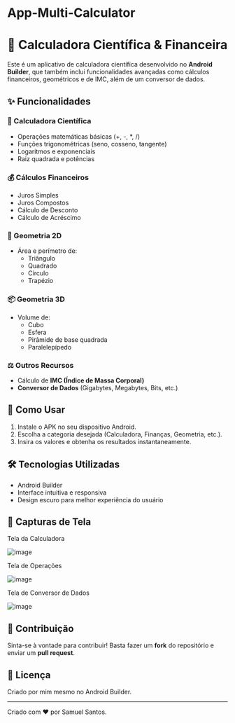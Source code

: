 ﻿# App-Multi-Calculator

# 📱 Calculadora Científica & Financeira

Este é um aplicativo de calculadora científica desenvolvido no **Android Builder**, que também inclui funcionalidades avançadas como cálculos financeiros, geométricos e de IMC, além de um conversor de dados.

## ✨ Funcionalidades

### 🧮 Calculadora Científica
- Operações matemáticas básicas (+, -, *, /)
- Funções trigonométricas (seno, cosseno, tangente)
- Logaritmos e exponenciais
- Raiz quadrada e potências

### 💰 Cálculos Financeiros
- Juros Simples
- Juros Compostos
- Cálculo de Desconto
- Cálculo de Acréscimo

### 📏 Geometria 2D
- Área e perímetro de:
  - Triângulo
  - Quadrado
  - Círculo
  - Trapézio

### 📦 Geometria 3D
- Volume de:
  - Cubo
  - Esfera
  - Pirâmide de base quadrada
  - Paralelepípedo

### ⚖️ Outros Recursos
- Cálculo de **IMC (Índice de Massa Corporal)**
- **Conversor de Dados** (Gigabytes, Megabytes, Bits, etc.)

## 📲 Como Usar
1. Instale o APK no seu dispositivo Android.
2. Escolha a categoria desejada (Calculadora, Finanças, Geometria, etc.).
3. Insira os valores e obtenha os resultados instantaneamente.

## 🛠 Tecnologias Utilizadas
- Android Builder
- Interface intuitiva e responsiva
- Design escuro para melhor experiência do usuário

## 📸 Capturas de Tela

Tela da Calculadora

![image](https://github.com/user-attachments/assets/da79c409-7944-4189-9090-beaffdffddf1)

Tela de Operações

![image](https://github.com/user-attachments/assets/284998bc-1ad9-42b7-ab45-e4c14bdb8eec)

Tela de Conversor de Dados

![image](https://github.com/user-attachments/assets/6564f67f-6ad7-4c6b-882b-77902d8fe5b0)





## 🚀 Contribuição
Sinta-se à vontade para contribuir! Basta fazer um **fork** do repositório e enviar um **pull request**.

## 📄 Licença
Criado por mim mesmo no Android Builder.

---
Criado com ❤️ por Samuel Santos.

